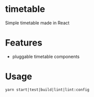 # timetable
Simple timetable made in React

# Features
* pluggable timetable components

# Usage

```
yarn start|test|build|lint|lint:config
```
